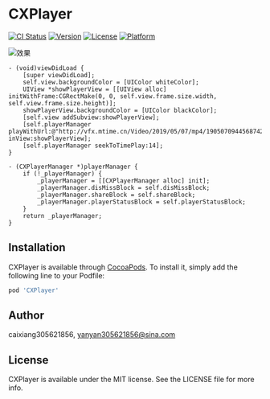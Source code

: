 # CXPlayer

[![CI Status](https://img.shields.io/travis/caixiang305621856/CXPlayer.svg?style=flat)](https://travis-ci.org/caixiang305621856/CXPlayer)
[![Version](https://img.shields.io/cocoapods/v/CXPlayer.svg?style=flat)](https://cocoapods.org/pods/CXPlayer)
[![License](https://img.shields.io/cocoapods/l/CXPlayer.svg?style=flat)](https://cocoapods.org/pods/CXPlayer)
[![Platform](https://img.shields.io/cocoapods/p/CXPlayer.svg?style=flat)](https://cocoapods.org/pods/CXPlayer)

![效果](https://upload-images.jianshu.io/upload_images/1767433-84de6ae8799a6999.gif?imageMogr2/auto-orient/)

```obj
- (void)viewDidLoad {
    [super viewDidLoad];
    self.view.backgroundColor = [UIColor whiteColor];
    UIView *showPlayerView = [[UIView alloc] initWithFrame:CGRectMake(0, 0, self.view.frame.size.width, self.view.frame.size.height)];
    showPlayerView.backgroundColor = [UIColor blackColor];
    [self.view addSubview:showPlayerView];
    [self.playerManager playWithUrl:@"http://vfx.mtime.cn/Video/2019/05/07/mp4/190507094456874251.mp4" inView:showPlayerView];
    [self.playerManager seekToTimePlay:14];
}

- (CXPlayerManager *)playerManager {
    if (!_playerManager) {
        _playerManager = [[CXPlayerManager alloc] init];
        _playerManager.disMissBlock = self.disMissBlock;
        _playerManager.shareBlock = self.shareBlock;
        _playerManager.playerStatusBlock = self.playerStatusBlock;
    }
    return _playerManager;
}
```


## Installation

CXPlayer is available through [CocoaPods](https://cocoapods.org). To install
it, simply add the following line to your Podfile:

```ruby
pod 'CXPlayer'
```

## Author

caixiang305621856, yanyan305621856@sina.com

## License

CXPlayer is available under the MIT license. See the LICENSE file for more info.
